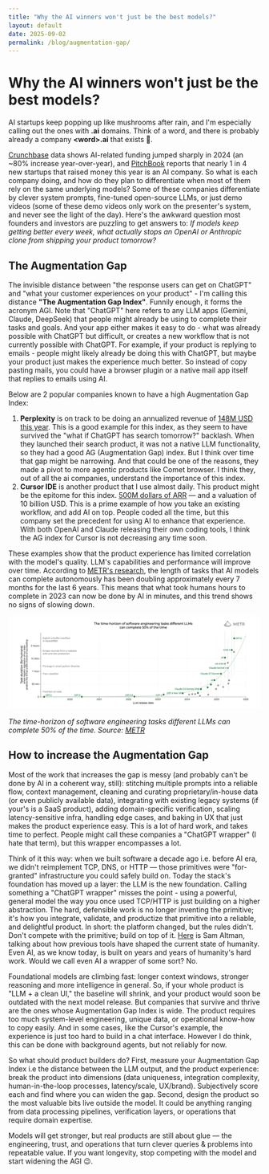 ```yaml
---
title: "Why the AI winners won't just be the best models?"
layout: default
date: 2025-09-02
permalink: /blog/augmentation-gap/
---
```


# Why the AI winners won't just be the best models?

AI startups keep popping up like mushrooms after rain, and I'm especially calling out the ones with **.ai** domains. Think of a word, and there is probably already a company **\<word>.ai** that exists 🤯.

[Crunchbase](https://news.crunchbase.com/venture/startups-ai-seed-investors-data-charts-ye-2024/) data shows AI-related funding jumped sharply in 2024 (an ~80% increase year-over-year), and [PitchBook](https://pitchbook.com/news/articles/nearly-1-in-4-new-startups-is-an-ai-company) reports that nearly 1 in 4 new startups that raised money this year is an AI company. So what is each company doing, and how do they plan to differentiate when most of them rely on the same underlying models?  Some of these companies differentiate by clever system prompts, fine-tuned open-source LLMs, or just demo videos (some of these demo videos only work on the presenter's system, and never see the light of the day). Here's the awkward question most founders and investors are puzzling to get answers to: *If models keep getting better every week, what actually stops an OpenAI or Anthropic clone from shipping your product tomorrow?*

## The Augmentation Gap

The invisible distance between "the response users can get on ChatGPT" and "what your customer experiences on your product" - I'm calling this distance **"The Augmentation Gap Index"**. Funnily enough, it forms the acronym AGI. Note that "ChatGPT" here refers to any LLM apps (Gemini, Claude, DeepSeek) that people might already be using to complete their tasks and goals. And your app either makes it easy to do - what was already possible with ChatGPT but difficult, or creates a new workflow that is not currently possible with ChatGPT. For example, if your product is replying to emails - people might likely already be doing this with ChatGPT, but maybe your product just makes the experience much better. So instead of copy pasting mails, you could have a browser plugin or a native mail app itself that replies to emails using AI.

Below are 2 popular companies known to have a high Augmentation Gap Index:
1. **Perplexity** is on track to be doing an annualized revenue of [148M USD this year](https://sacra.com/c/perplexity/). This is a good example for this index, as they seem to have survived the "what if ChatGPT has search tomorrow?" backlash. When they launched their search product, it was not a native LLM functionality, so they had a good AG (Augmentation Gap) index. But I think over time that gap might be narrowing. And that could be one of the reasons, they made a pivot to more agentic products like Comet browser. I think they, out of all the ai companies, understand the importance of this index.
2. **Cursor IDE** is another product that I use almost daily. This product might be the epitome for this index. [500M dollars of ARR](https://finance.yahoo.com/news/cursors-anysphere-nabs-9-9b-221451571.html) — and a valuation of 10 billion USD. This is a prime example of how you take an existing workflow, and add AI on top. People coded all the time, but this company set the precedent for using AI to enhance that experience. With both OpenAI and Claude releasing their own coding tools, I think the AG index for Cursor is not decreasing any time soon.

These examples show that the product experience has limited correlation with the model's quality. LLM's capabilities and performance will improve over time. According to [METR's research](https://metr.org/blog/2025-03-19-measuring-ai-ability-to-complete-long-tasks/), the length of tasks that AI models can complete autonomously has been doubling approximately every 7 months for the last 6 years. This means that what took humans hours to complete in 2023 can now be done by AI in minutes, and this trend shows no signs of slowing down.

![AI Task Completion Capabilities Over Time](/blog/augmentation_gap_1.png)

*The time-horizon of software engineering tasks different LLMs can complete 50% of the time. Source: [METR](https://metr.org/blog/2025-03-19-measuring-ai-ability-to-complete-long-tasks/)*

## How to increase the Augmentation Gap

Most of the work that increases the gap is messy (and probably can't be done by AI in a coherent way, still): stitching multiple prompts into a reliable flow, context management, cleaning and curating proprietary/in-house data (or even publicly available data), integrating with existing legacy systems (if your's is a SaaS product), adding domain-specific verification, scaling latency-sensitive infra, handling edge cases, and baking in UX that just makes the product experience easy. This is a lot of hard work, and takes time to perfect. People might call these companies a "ChatGPT wrapper" (I hate that term), but this wrapper encompasses a lot.

Think of it this way: when we built software a decade ago i.e. before AI era, we didn't reimplement TCP, DNS, or HTTP — those primitives were "for-granted" infrastructure you could safely build on. Today the stack's foundation has moved up a layer: the LLM is the new foundation. Calling something a "ChatGPT wrapper" misses the point - using a powerful, general model the way you once used TCP/HTTP is just building on a higher abstraction. The hard, defensible work is no longer inventing the primitive; it's how you integrate, validate, and productize that primitive into a reliable, and delightful product. In short: the platform changed, but the rules didn't. Don't compete with the primitive; build on top of it. [Here](https://www.youtube.com/watch?v=AiE7FsdRzz8&amp;t=2990s) is Sam Altman, talking about how previous tools have shaped the current state of humanity. Even AI, as we know today, is built on years and years of humanity's hard work. Would we call even AI a wrapper of some sort? No.

Foundational models are climbing fast: longer context windows, stronger reasoning and more intelligence in general. So, if your whole product is "LLM + a clean UI," the baseline will shrink, and your product would soon be outdated with the next model release. But companies that survive and thrive are the ones whose Augmentation Gap Index is wide. The product requires too much system-level engineering, unique data, or operational know-how to copy easily. And in some cases, like the Cursor's example, the experience is just too hard to build in a chat interface. However I do think, this can be done with background agents, but not reliably for now.

So what should product builders do? First, measure your Augmentation Gap Index i.e the distance between the LLM output, and the product experience: break the product into dimensions (data uniqueness, integration complexity, human-in-the-loop processes, latency/scale, UX/brand). Subjectively score each and find where you can widen the gap. Second, design the product so the most valuable bits live outside the model. It could be anything ranging from data processing pipelines, verification layers, or operations that require domain expertise.

Models will get stronger, but real products are still about glue — the engineering, trust, and operations that turn clever queries &amp; problems into repeatable value. If you want longevity, stop competing with the model and start widening the AGI 😉.
